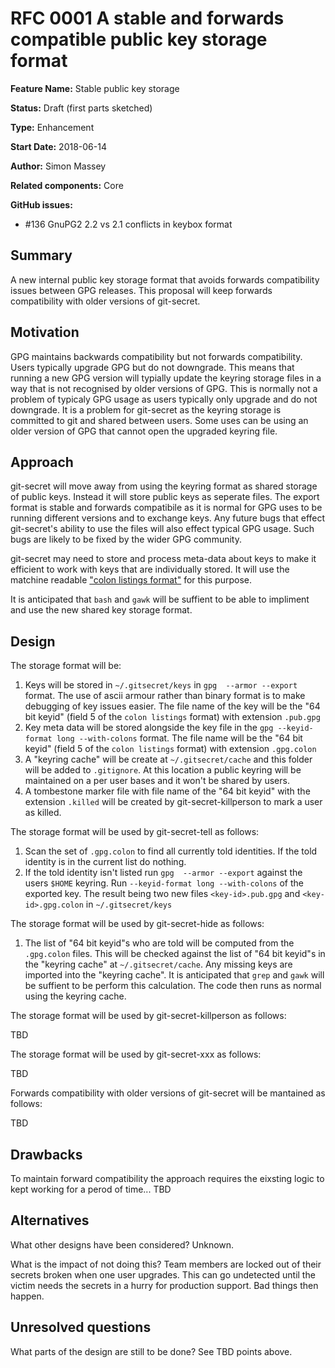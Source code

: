 # RFC 0001 A stable and forwards compatible public key storage format

**Feature Name:** Stable public key storage

**Status:** Draft (first parts sketched)

**Type:** Enhancement

**Start Date:** 2018-06-14

**Author:** Simon Massey

**Related components:** Core

**GitHub issues:** 

* #136 GnuPG2 2.2 vs 2.1 conflicts in keybox format

## Summary

A new internal public key storage format that avoids forwards compatibility issues between GPG releases. This proposal will keep forwards compatibility with older versions of git-secret. 

## Motivation

GPG maintains backwards compatibility but not forwards compatibility. Users typically upgrade GPG but do not downgrade. This means that running a new GPG version will typially update the keyring storage files in a way that is not recognised by older versions of GPG. This is normally not a problem of typicaly GPG usage as users typically only upgrade and do not downgrade. It is a problem for git-secret as the keyring storage is committed to git and shared between users. Some uses can be using an older version of GPG that cannot open the upgraded keyring file. 

## Approach

git-secret will move away from using the keyring format as shared storage of public keys. Instead it will store public keys as seperate files. The export format is stable and forwards compatibile as it is normal for GPG uses to be running different versions and to exchange keys. Any future bugs that effect git-secret's ability to use the files will also effect typical GPG usage. Such bugs are likely to be fixed by the wider GPG community. 

git-secret may need to store and process meta-data about keys to make it efficient to work with keys that are individually stored. It will use the matchine readable ["colon listings format"](https://git.gnupg.org/cgi-bin/gitweb.cgi?p=gnupg.git;a=blob_plain;f=doc/DETAILS) for this purpose. 

It is anticipated that `bash` and `gawk` will be suffient to be able to impliment and use the new shared key storage format. 

## Design

The storage format will be: 

1. Keys will be stored in `~/.gitsecret/keys` in `gpg  --armor --export` format. The use of ascii armour rather than binary format is to make debugging of key issues easier. The file name of the key will be the "64 bit keyid" (field 5 of the `colon listings` format) with extension `.pub.gpg`
1. Key meta data will be stored alongside the key file in the `gpg --keyid-format long --with-colons` format. The file name will be the "64 bit keyid" (field 5 of the `colon listings` format) with extension `.gpg.colon`
1. A "keyring cache" will be create at `~/.gitsecret/cache` and this folder will be added to `.gitignore`. At this location a public keyring will be maintained on a per user bases and it won't be shared by users. 
1. A tombestone marker file with file name of the "64 bit keyid" with the extension `.killed` will be created by git-secret-killperson to mark a user as killed. 

The storage format will be used by git-secret-tell as follows: 

1. Scan the set of `.gpg.colon` to find all currently told identities. If the told identity is in the current list do nothing. 
1. If the told identity isn't listed run `gpg  --armor --export` against the users `$HOME` keyring. Run `--keyid-format long --with-colons` of the exported key. The result being two new files `<key-id>.pub.gpg` and `<key-id>.gpg.colon` in `~/.gitsecret/keys`

The storage format will be used by git-secret-hide as follows: 

1. The list of "64 bit keyid"s who are told will be computed from the `.gpg.colon` files. This will be checked against the list of "64 bit keyid"s in the "keyring cache" at `~/.gitsecret/cache`. Any missing keys are imported into the "keyring cache". It is anticipated that `grep` and `gawk` will be suffient to be perform this calculation. The code then runs as normal using the keyring cache. 

The storage format will be used by git-secret-killperson as follows: 

TBD

The storage format will be used by git-secret-xxx as follows: 

TBD

Forwards compatibility with older versions of git-secret will be mantained as follows: 

TBD

## Drawbacks

To maintain forward compatibility the approach requires the eixsting logic to kept working for a perod of time... TBD

## Alternatives

What other designs have been considered? Unknown. 

What is the impact of not doing this? Team members are locked out of their secrets broken when one user upgrades. This can go undetected until the victim needs the secrets in a hurry for production support. Bad things then happen. 

## Unresolved questions

What parts of the design are still to be done? See TBD points above. 
